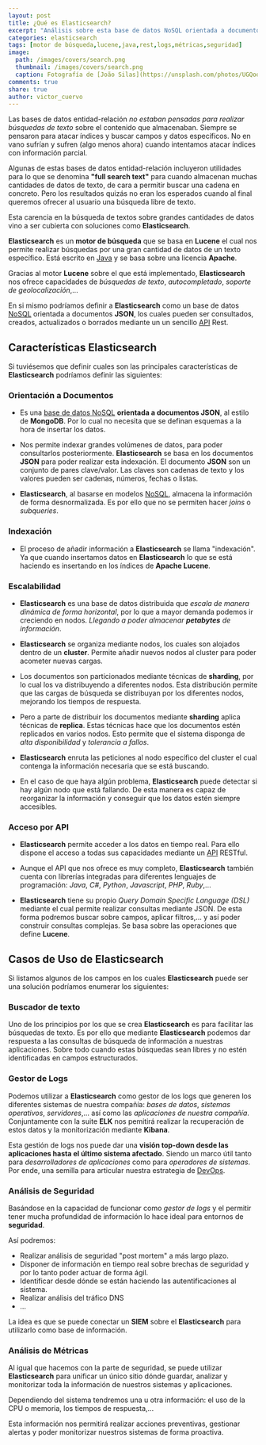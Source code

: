 ```yaml
---
layout: post
title: ¿Qué es Elasticsearch?
excerpt: "Análisis sobre esta base de datos NoSQL orientada a documentos y a la búsqueda de textos"
categories: elasticsearch
tags: [motor de búsqueda,lucene,java,rest,logs,métricas,seguridad]
image:
  path: /images/covers/search.png
  thumbnail: /images/covers/search.png
  caption: Fotografía de [João Silas](https://unsplash.com/photos/UGQoo2nznz8)
comments: true
share: true
author: victor_cuervo
---
```


Las bases de datos entidad-relación *no estaban pensadas para realizar búsquedas de texto* sobre el contenido que almacenaban. Siempre se pensaron para atacar índices y buscar campos y datos específicos. No en vano sufrían y sufren (algo menos ahora) cuando intentamos atacar índices con información parcial.

Algunas de estas bases de datos entidad-relación incluyeron utilidades para lo que se denomina **"full search text"** para cuando almacenan muchas cantidades de datos de texto, de cara a permitir buscar una cadena en concreto. Pero los resultados quizás no eran los esperados cuando al final queremos ofrecer al usuario una búsqueda libre de texto.

Esta carencia en la búsqueda de textos sobre grandes cantidades de datos vino a ser cubierta con soluciones como **Elasticsearch**.

**Elasticsearch** es un **motor de búsqueda** que se basa en **Lucene** el cual nos permite realizar búsquedas por una gran cantidad de datos de un texto específico. Está escrito en [Java][Java] y se basa sobre una licencia **Apache**.

Gracias al motor **Lucene** sobre el que está implementado, **Elasticsearch** nos ofrece capacidades de *búsquedas de texto*, *autocompletado*, *soporte de geolocalización*,...

En si mismo podríamos definir a **Elasticsearch** como un base de datos [NoSQL][NOSQL] orientada a documentos **JSON**, los cuales pueden ser consultados, creados, actualizados o borrados mediante un un sencillo [API][API] Rest.

## Características Elasticsearch

Si tuviésemos que definir cuales son las principales características de **Elasticsearch** podríamos definir las siguientes:

### Orientación a Documentos

* Es una [base de datos NoSQL][NOSQL] **orientada a documentos JSON**, al estilo de **MongoDB**. Por lo cual no necesita que se definan esquemas a la hora de insertar los datos.

* Nos permite indexar grandes volúmenes de datos, para poder consultarlos posteriormente.
**Elasticsearch** se basa en los documentos **JSON** para poder realizar esta indexación. El documento **JSON** son un conjunto de pares clave/valor. Las claves son cadenas de texto y los valores pueden ser cadenas, números, fechas o listas.

* **Elasticsearch**, al basarse en modelos [NoSQL][NOSQL], almacena la información de forma desnormalizada. Es por ello que no se permiten hacer *joins* o *subqueries*.

### Indexación

* El proceso de añadir información a **Elasticsearch** se llama "indexación". Ya que cuando insertamos datos en **Elasticsearch** lo que se está haciendo es insertando en los índices de **Apache Lucene**.

### Escalabilidad

* **Elasticsearch** es una base de datos distribuida que *escala de manera dinámica de forma horizontal*, por lo que a mayor demanda podemos ir creciendo en nodos. *Llegando a poder almacenar **petabytes** de información*.

* **Elasticsearch** se organiza mediante nodos, los cuales son alojados dentro de un **cluster**. Permite añadir nuevos nodos al cluster para poder acometer nuevas cargas.

* Los documentos son particionados mediante técnicas de **sharding**, por lo cual los va distribuyendo a diferentes nodos. Esta distribución permite que las cargas de búsqueda se distribuyan por los diferentes nodos, mejorando los tiempos de respuesta.

* Pero a parte de distribuir los documentos mediante **sharding** aplica técnicas de **replica**. Estas técnicas hace que los documentos estén replicados en varios nodos. Esto permite que el sistema disponga de *alta disponibilidad* y *tolerancia a fallos*.

* **Elasticsearch** enruta las peticiones al nodo específico del cluster el cual contenga la información necesaria que se está buscando.

* En el caso de que haya algún problema, **Elasticsearch** puede detectar si hay algún nodo que está fallando. De esta manera es capaz de reorganizar la información y conseguir que los datos estén siempre accesibles.

### Acceso por API

* **Elasticsearch** permite acceder a los datos en tiempo real. Para ello dispone el acceso a todas sus capacidades mediante un [API][API] RESTful.

* Aunque el API que nos ofrece es muy completo, **Elasticsearch** también cuenta con librerías integradas para diferentes lenguajes de programación: *Java*, *C#*, *Python*, *Javascript*, *PHP*, *Ruby*,...

* **Elasticsearch** tiene su propio *Query Domain Specific Language (DSL)* mediante el cual permite realizar consultas mediante JSON. De esta forma podremos buscar sobre campos, aplicar filtros,... y así poder construir consultas complejas. Se basa sobre las operaciones que define **Lucene**.

## Casos de Uso de Elasticsearch

Si listamos algunos de los campos en los cuales **Elasticsearch** puede ser una solución podríamos enumerar los siguientes:

### Buscador de texto
Uno de los principios por los que se crea **Elasticsearch** es para facilitar las búsquedas de texto. Es por ello que mediante **Elasticsearch** podemos dar respuesta a las consultas de búsqueda de información a nuestras aplicaciones. Sobre todo cuando estas búsquedas sean libres y no estén identificadas en campos estructurados.

### Gestor de Logs
Podemos utilizar a **Elasticsearch** como gestor de los logs que generen los diferentes sistemas de nuestra compañía: *bases de datos*, *sistemas operativos*, *servidores*,... así como las *aplicaciones de nuestra compañía*. Conjuntamente con la suite **ELK** nos pemitirá realizar la recuperación de estos datos y la monitorización mediante **Kibana**.

Esta gestión de logs nos puede dar una **visión top-down desde las aplicaciones hasta el último sistema afectado**. Siendo un marco útil tanto para *desarrolladores de aplicaciones* como para *operadores de sistemas*. Por ende, una semilla para articular nuestra estrategia de [DevOps][DevOps].

### Análisis de Seguridad
Basándose en la capacidad de funcionar como *gestor de logs* y el permitir tener mucha profundidad de información lo hace ideal para entornos de **seguridad**.

Así podremos:

* Realizar análisis de seguridad "post mortem" a más largo plazo.
* Disponer de información en tiempo real sobre brechas de seguridad y por lo tanto poder actuar de forma ágil.
* Identificar desde dónde se están haciendo las autentificaciones al sistema.
* Realizar análisis del tráfico DNS
* ...

La idea es que se puede conectar un **SIEM** sobre el **Elasticsearch** para utilizarlo como base de información.

### Análisis de Métricas
Al igual que hacemos con la parte de seguridad, se puede utilizar **Elasticsearch** para  unificar un único sitio dónde guardar, analizar y monitorizar toda la información de nuestros sistemas y aplicaciones.

Dependiendo del sistema tendremos una u otra información: el uso de la CPU o memoria, los tiempos de respuesta,...

Esta información nos permitirá realizar acciones preventivas, gestionar alertas y poder monitorizar nuestros sistemas de forma proactiva.


[Java]: http://www.manualweb.net/java/
[NOSQL]: {{site.url}}/nosql/
[API]: {{site.url}}/api-management/
[DevOps]: {{site.url}}/devops/
